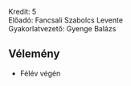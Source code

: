 Kredit: 5\
Előadó: Fancsali Szabolcs Levente\
Gyakorlatvezető: Gyenge Balázs

## Vélemény
- Félév végén
